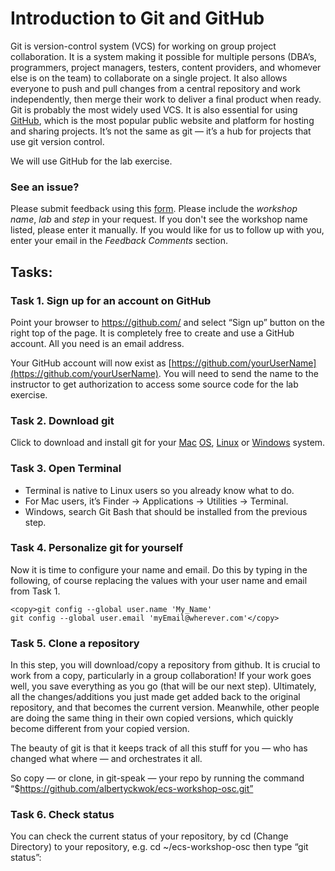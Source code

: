# Introduction to Git and GitHub

Git is version-control system (VCS) for working on group project
collaboration. It is a system making it possible for multiple persons
(DBA’s, programmers, project managers, testers, content providers, and
whomever else is on the team) to collaborate on a single project. It
also allows everyone to push and pull changes from a central repository
and work independently, then merge their work to deliver a final product
when ready. Git is probably the most widely used VCS. It is also
essential for using [GitHub](https://github.com/), which is the most
popular public website and platform for hosting and sharing projects.
It’s not the same as git — it’s a hub for projects that use git
version control.

We will use GitHub for the lab exercise.

### **See an issue?**
Please submit feedback using this [form](https://apexapps.oracle.com/pls/apex/f?p=133:1:::::P1_FEEDBACK:1). Please include the *workshop name*, *lab* and *step* in your request.  If you don't see the workshop name listed, please enter it manually. If you would like for us to follow up with you, enter your email in the *Feedback Comments* section.
## Tasks:

### **Task 1. Sign up for an account on GitHub**

Point your browser to https://github.com/ and select “Sign up” button on the right top of the page.
It is completely free to create and use a GitHub account. All you need
is an email address.

Your GitHub account will now exist as [https://github.com/yourUserName](https://github.com/yourUserName).
You will need to send the name to the instructor to get
authorization to access some source code for the lab exercise.

### **Task 2. Download git**

Click to download and install git for your [Mac](http://git-scm.com/download/mac)
[OS](http://git-scm.com/download/mac),
[Linux](http://git-scm.com/book/en/Getting-Started-Installing-git) or
[Windows](http://msysgit.github.io/) system.

### **Task 3. Open Terminal**

* Terminal is native to Linux users so you already know what to do.
* For Mac users, it’s Finder -> Applications -> Utilities ->
Terminal.
* Windows, search Git Bash that should be installed from the previous
step.

### **Task 4. Personalize git for yourself**

Now it is time to configure your name and email. Do this by typing in
the following, of course replacing the values with your user name and
email from Task 1.

```
<copy>git config --global user.name 'My_Name'
git config --global user.email 'myEmail@wherever.com'</copy>
```

### **Task 5. Clone a repository**

In this step, you will download/copy a repository from github. It is
crucial to work from a copy, particularly in a group collaboration! If
your work goes well, you save everything as you go (that will be our
next step). Ultimately, all the changes/additions you just made get
added back to the original repository, and that becomes the current
version. Meanwhile, other people are doing the same thing in their own
copied versions, which quickly become different from your copied
version.

The beauty of git is that it keeps track of all this stuff for you — who
has changed what where — and orchestrates it all.

So copy — or clone, in git-speak — your repo by running the command
“$https://github.com/albertyckwok/ecs-workshop-osc.git”

### **Task 6. Check status**

You can check the current status of your repository, by cd (Change
Directory) to your repository, e.g. cd \~/ecs-workshop-osc then type
“git status”: